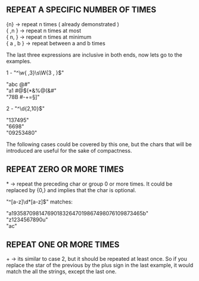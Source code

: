 ## REPEAT A SPECIFIC NUMBER OF TIMES

   {n}       -> repeat n times ( already demonstrated )\
   { ,n }    -> repeat n times at most\
   { n, }    -> repeat n times at minimum\
   { a , b } -> repeat between a and b times

   The last three expressions are inclusive in both ends,
   now lets go to the examples.

   1 - "^\w{ ,3}\s\W{3 , }$"
   

   "abc @$%$#"\
   "a1 #@$(*&%@(&#"\
   "78B #-+=§\]"

   2 - "^\d{2,10}$"

   "137495"\
   "6698"\
   "09253480"
   
   The following cases could be covered by this one, but
   the chars that will be introduced are useful for the 
   sake of compactness.

## REPEAT ZERO OR MORE TIMES

   \* -> repeat the preceding char or group 0 or more times.
        It could be replaced by {0,} and implies that the char
        is optional.

   "^[a-z]\d*\[a-z]$" matches:

   "a1935870981476901832647019867498076109873465b"\
   "z1234567890u"\
   "ac"
       
## REPEAT ONE OR MORE TIMES

   \+ -> its similar to case 2, but it should be repeated
        at least once. So if you replace the star of the
        previous by the plus sign in the last example, it
        would match the all the strings, except the last
        one.



